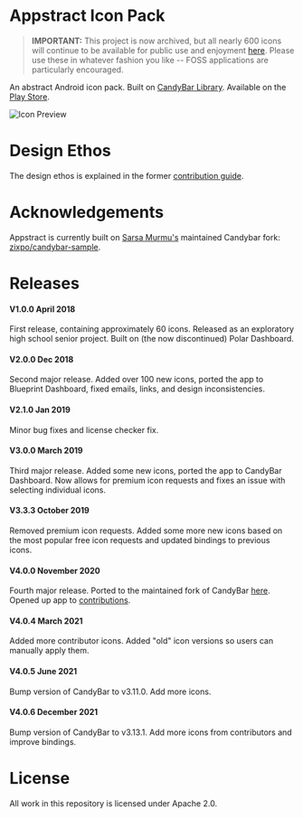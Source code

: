 # Appstract Icon Pack

> **IMPORTANT:** This project is now archived, but all nearly 600 icons will continue to be available for public use and enjoyment [here](https://github.com/mirrorkeydev/Appstract/tree/master/icons). Please use these in whatever fashion you like -- FOSS applications are particularly encouraged.

An abstract Android icon pack. Built on [CandyBar Library](https://github.com/zixpo/candybar-sample). Available on the [Play Store](https://play.google.com/store/apps/details?id=com.melon.appstract).

![Icon Preview](https://github.com/mirrorkeydev/Appstract/blob/master/bothimage.png)

# Design Ethos
The design ethos is explained in the former [contribution guide](https://github.com/mirrorkeydev/Appstract/blob/master/CONTRIBUTING.md).

# Acknowledgements
Appstract is currently built on [Sarsa Murmu's](https://github.com/sarsamurmu) maintained Candybar fork: [zixpo/candybar-sample](https://github.com/zixpo/candybar-sample).

# Releases

#### V1.0.0 April 2018
First release, containing approximately 60 icons. Released as an exploratory high school senior project. Built on (the now discontinued) Polar Dashboard.

#### V2.0.0 Dec 2018
Second major release. Added over 100 new icons, ported the app to Blueprint Dashboard, fixed emails, links, and design inconsistencies. 

#### V2.1.0 Jan 2019
Minor bug fixes and license checker fix.

#### V3.0.0 March 2019
Third major release. Added some new icons, ported the app to CandyBar Dashboard. Now allows for premium icon requests and fixes an issue with selecting individual icons.

#### V3.3.3 October 2019
Removed premium icon requests. Added some more new icons based on the most popular free icon requests and updated bindings to previous icons.

#### V4.0.0 November 2020
Fourth major release. Ported to the maintained fork of CandyBar [here](https://github.com/zixpo/candybar-sample). Opened up app to [contributions](https://github.com/mirrorkeydev/Appstract/blob/master/CONTRIBUTING.md).

#### V4.0.4 March 2021
Added more contributor icons. Added "old" icon versions so users can manually apply them.

#### V4.0.5 June 2021
Bump version of CandyBar to v3.11.0. Add more icons.

#### V4.0.6 December 2021
Bump version of CandyBar to v3.13.1. Add more icons from contributors and improve bindings.

# License
All work in this repository is licensed under Apache 2.0.
